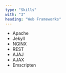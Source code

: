 ```yaml
---
type: "Skills"
with: "3"
heading: "Web Frameworks"
---
```


* Apache
* Jekyll
* NGINX
* REST
* AJAJ
* AJAX
* Emscripten
